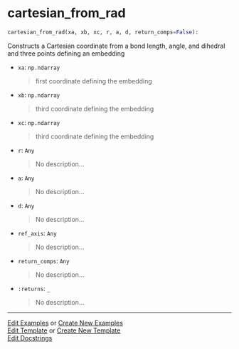 # <a id="McUtils.Numputils.VectorOps.cartesian_from_rad">cartesian_from_rad</a>

```python
cartesian_from_rad(xa, xb, xc, r, a, d, return_comps=False): 
```
Constructs a Cartesian coordinate from a bond length, angle, and dihedral
    and three points defining an embedding
- `xa`: `np.ndarray`
    >first coordinate defining the embedding
- `xb`: `np.ndarray`
    >third coordinate defining the embedding
- `xc`: `np.ndarray`
    >third coordinate defining the embedding
- `r`: `Any`
    >No description...
- `a`: `Any`
    >No description...
- `d`: `Any`
    >No description...
- `ref_axis`: `Any`
    >No description...
- `return_comps`: `Any`
    >No description...
- `:returns`: `_`
    >No description... 




___

[Edit Examples](https://github.com/McCoyGroup/McUtils/edit/edit/ci/examples/McUtils/Numputils/VectorOps/cartesian_from_rad.md) or 
[Create New Examples](https://github.com/McCoyGroup/McUtils/new/edit/?filename=ci/examples/McUtils/Numputils/VectorOps/cartesian_from_rad.md) <br/>
[Edit Template](https://github.com/McCoyGroup/McUtils/edit/edit/ci/docs/McUtils/Numputils/VectorOps/cartesian_from_rad.md) or 
[Create New Template](https://github.com/McCoyGroup/McUtils/new/edit/?filename=ci/docs/templates/McUtils/Numputils/VectorOps/cartesian_from_rad.md) <br/>
[Edit Docstrings](https://github.com/McCoyGroup/McUtils/edit/edit/McUtils/Numputils/VectorOps.py?message=Update%20Docs)